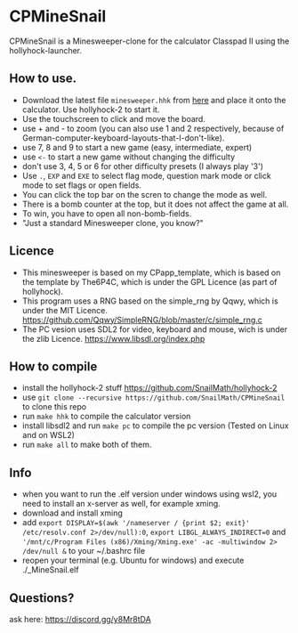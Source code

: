 # CPMineSnail

CPMineSnail is a Minesweeper-clone for the calculator Classpad II using the hollyhock-launcher.

## How to use.
- Download the latest file `minesweeper.hhk` from [here](https://github.com/SnailMath/CPMineSnail/releases) and place it onto the calculator. Use hollyhock-2 to start it.
- Use the touchscreen to click and move the board.
- use + and - to zoom (you can also use 1 and 2 respectively, because of German-computer-keyboard-layouts-that-I-don't-like).
- use 7, 8 and 9 to start a new game (easy, intermediate, expert)
- use `<-` to start a new game without changing the difficulty
- don't use 3, 4, 5 or 6 for other difficulty presets (I always play '3')
- Use `.`, `EXP` and `EXE` to select flag mode, question mark mode or click mode to set flags or open fields.
- You can click the top bar on the scren to change the mode as well.
- There is a bomb counter at the top, but it does not affect the game at all.
- To win, you have to open all non-bomb-fields.
- "Just a standard Minesweeper clone, you know?"

## Licence
- This minesweeper is based on my CPapp_template, which is based on the template by The6P4C, which is under the GPL Licence (as part of hollyhock).
- This program uses a RNG based on the simple_rng by Qqwy, which is under the MIT Licence. https://github.com/Qqwy/SimpleRNG/blob/master/c/simple_rng.c
- The PC vesion uses SDL2 for video, keyboard and mouse, wich is under the zlib Licence. https://www.libsdl.org/index.php

## How to compile
- install the hollyhock-2 stuff https://github.com/SnailMath/hollyhock-2
- use `git clone --recursive https://github.com/SnailMath/CPMineSnail` to clone this repo
- run `make hhk` to compile the calculator version
- install libsdl2 and run `make pc` to compile the pc version (Tested on Linux and on WSL2)
- run `make all` to make both of them.

## Info
- when you want to run the .elf version under windows using wsl2, you need to install an x-server as well, for example xming.
- download and install xming
- add `export DISPLAY=$(awk '/nameserver / {print $2; exit}' /etc/resolv.conf 2>/dev/null):0`, `export LIBGL_ALWAYS_INDIRECT=0` and `'/mnt/c/Program Files (x86)/Xming/Xming.exe' -ac -multiwindow 2> /dev/null &` to your ~/.bashrc file
- reopen your terminal (e.g. Ubuntu for windows) and execute ./_MineSnail.elf 

## Questions?
ask here: https://discord.gg/y8Mr8tDA
